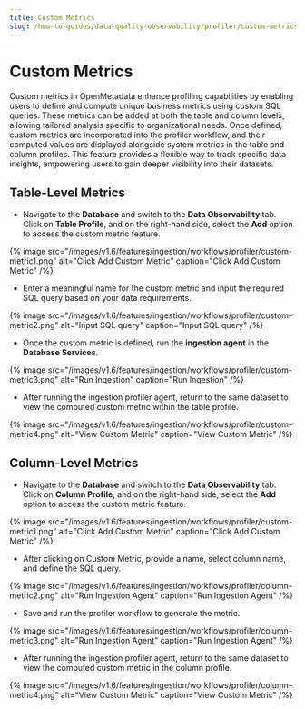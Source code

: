```yaml
---
title: Custom Metrics
slug: /how-to-guides/data-quality-observability/profiler/custom-metrics
---
```


# Custom Metrics
Custom metrics in OpenMetadata enhance profiling capabilities by enabling users to define and compute unique business metrics using custom SQL queries. These metrics can be added at both the table and column levels, allowing tailored analysis specific to organizational needs. Once defined, custom metrics are incorporated into the profiler workflow, and their computed values are displayed alongside system metrics in the table and column profiles. This feature provides a flexible way to track specific data insights, empowering users to gain deeper visibility into their datasets.

## Table-Level Metrics

- Navigate to the **Database** and switch to the **Data Observability** tab. Click on **Table Profile**, and on the right-hand side, select the **Add** option to access the custom metric feature.

{% image
  src="/images/v1.6/features/ingestion/workflows/profiler/custom-metric1.png"
  alt="Click Add Custom Metric"
  caption="Click Add Custom Metric"
 /%}

- Enter a meaningful name for the custom metric and input the required SQL query based on your data requirements.

{% image
  src="/images/v1.6/features/ingestion/workflows/profiler/custom-metric2.png"
  alt="Input SQL query"
  caption="Input SQL query"
 /%}

- Once the custom metric is defined, run the **ingestion agent** in the **Database Services**.

{% image
  src="/images/v1.6/features/ingestion/workflows/profiler/custom-metric3.png"
  alt="Run Ingestion"
  caption="Run Ingestion"
 /%}

- After running the ingestion profiler agent, return to the same dataset to view the computed custom metric within the table profile.

{% image
  src="/images/v1.6/features/ingestion/workflows/profiler/custom-metric4.png"
  alt="View Custom Metric"
  caption="View Custom Metric"
 /%}

## Column-Level Metrics

- Navigate to the **Database** and switch to the **Data Observability** tab. Click on **Column Profile**, and on the right-hand side, select the **Add** option to access the custom metric feature.

{% image
  src="/images/v1.6/features/ingestion/workflows/profiler/custom-metric1.png"
  alt="Click Add Custom Metric"
  caption="Click Add Custom Metric"
 /%}

- After clicking on Custom Metric, provide a name, select column name, and define the SQL query.

{% image
  src="/images/v1.6/features/ingestion/workflows/profiler/column-metric2.png"
  alt="Run Ingestion Agent"
  caption="Run Ingestion Agent"
 /%}

- Save and run the profiler workflow to generate the metric.

{% image
  src="/images/v1.6/features/ingestion/workflows/profiler/column-metric3.png"
  alt="Run Ingestion Agent"
  caption="Run Ingestion Agent"
 /%}

- After running the ingestion profiler agent, return to the same dataset to view the computed custom metric in the column profile.

{% image
  src="/images/v1.6/features/ingestion/workflows/profiler/column-metric4.png"
  alt="View Custom Metric"
  caption="View Custom Metric"
 /%}
